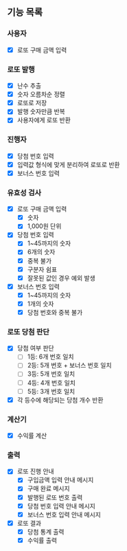 ## 기능 목록
### 사용자
- [X] 로또 구매 금액 입력

### 로또 발행
- [X] 난수 추출
- [X] 숫자 오름차순 정렬
- [X] 로또로 저장
- [X] 발행 숫자만큼 반복
- [X] 사용자에게 로또 반환

### 진행자
- [X] 당첨 번호 입력
- [X] 입력값 형식에 맞게 분리하여 로또로 반환
- [X] 보너스 번호 입력

### 유효성 검사
- [X] 로또 구매 금액 입력
  - [X] 숫자
  - [X] 1,000원 단위
- [X] 당첨 번호 입력
  - [X] 1~45까지의 숫자
  - [X] 6개의 숫자
  - [X] 중복 불가
  - [X] 구분자 쉼표
  - [X] 잘못된 값인 경우 예외 발생
- [X] 보너스 번호 입력
  - [X] 1~45까지의 숫자
  - [X] 1개의 숫자
  - [X] 당첨 번호와 중복 불가

### 로또 당첨 판단
- [X] 당첨 여부 판단
  - [ ] 1등: 6개 번호 일치
  - [ ] 2등: 5개 번호 + 보너스 번호 일치
  - [ ] 3등: 5개 번호 일치
  - [ ] 4등: 4개 번호 일치
  - [ ] 5등: 3개 번호 일치
- [X] 각 등수에 해당되는 당첨 개수 반환

### 계산기
- [X] 수익률 계산

### 출력
- [X] 로또 진행 안내
  - [X] 구입금액 입력 안내 메시지
  - [X] 구매 완료 메시지
  - [X] 발행된 로또 번호 출력
  - [X] 당첨 번호 입력 안내 메시지
  - [X] 보너스 번호 입력 안내 메시지
- [X] 로또 결과
  - [X] 당첨 통계 출력
  - [X] 수익률 출력
